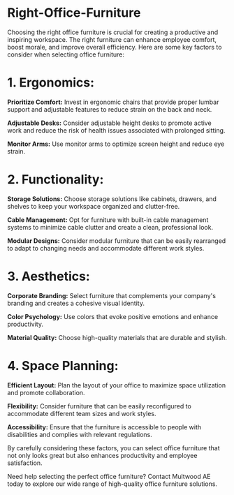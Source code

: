# Right-Office-Furniture


Choosing the right office furniture is crucial for creating a productive and inspiring workspace. The right furniture can enhance employee comfort, boost morale, and improve overall efficiency. Here are some key factors to consider when selecting office furniture:

# 1. Ergonomics:

**Prioritize Comfort:** Invest in ergonomic chairs that provide proper lumbar support and adjustable features to reduce strain on the back and neck.

**Adjustable Desks:** Consider adjustable height desks to promote active work and reduce the risk of health issues associated with prolonged sitting.

**Monitor Arms:** Use monitor arms to optimize screen height and reduce eye strain.

# 2. Functionality:

**Storage Solutions:** Choose storage solutions like cabinets, drawers, and shelves to keep your workspace organized and clutter-free.

**Cable Management:** Opt for furniture with built-in cable management systems to minimize cable clutter and create a clean, professional look.

**Modular Designs:** Consider modular furniture that can be easily rearranged to adapt to changing needs and accommodate different work styles.

# 3. Aesthetics:

**Corporate Branding:** Select furniture that complements your company's branding and creates a cohesive visual identity.

**Color Psychology:** Use colors that evoke positive emotions and enhance productivity.

**Material Quality:** Choose high-quality materials that are durable and stylish.

# 4. Space Planning:

**Efficient Layout:** Plan the layout of your office to maximize space utilization and promote collaboration.

**Flexibility:** Consider furniture that can be easily reconfigured to accommodate different team sizes and work styles.

**Accessibility:** Ensure that the furniture is accessible to people with disabilities and complies with relevant regulations.

By carefully considering these factors, you can select office furniture that not only looks great but also enhances productivity and employee satisfaction.

Need help selecting the perfect office furniture?
Contact Multwood AE today to explore our wide range of high-quality office furniture solutions.
